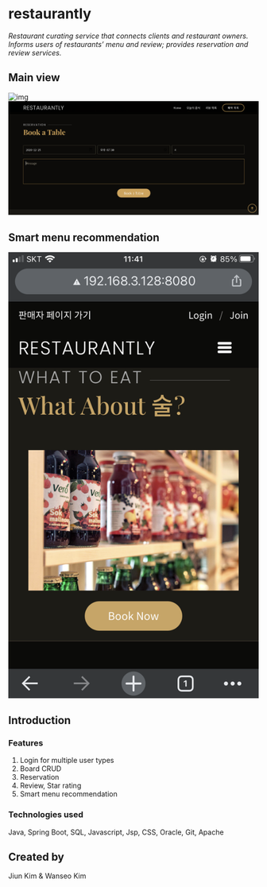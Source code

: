 # restaurantly
*Restaurant curating service that connects clients and restaurant owners. Informs users of restaurants’ menu and review; provides reservation and review services.*
## Main view
![img](/images/screenshot.PNG)
![img](/images/screenshot2.PNG)
## Smart menu recommendation
![img](/images/resly-random-menu.png)


## Introduction

### Features


1. Login for multiple user types
2. Board CRUD
3. Reservation
4. Review, Star rating
5. Smart menu recommendation


### Technologies used

Java,
Spring Boot,
SQL,
Javascript,
Jsp,
CSS,
Oracle,
Git,
Apache




## Created by

Jiun Kim &
Wanseo Kim


